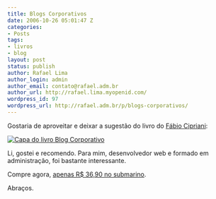 ```yaml
---
title: Blogs Corporativos
date: 2006-10-26 05:01:47 Z
categories:
- Posts
tags:
- livros
- blog
layout: post
status: publish
author: Rafael Lima
author_login: admin
author_email: contato@rafael.adm.br
author_url: http://rafael.lima.myopenid.com/
wordpress_id: 97
wordpress_url: http://rafael.adm.br/p/blogs-corporativos/
---
```


Gostaria de aproveitar e deixar a sugest&atilde;o do livro do <a href="http://www.serendipidade.com.br">F&aacute;bio Cipriani</a>:

<a href="http://www.submarino.com.br/books_productdetails.asp?Query=ProductPage&ProdTypeId=1&ProdId=1510594&franq=171736" style="border: 0"><img id="image96" src="http://rafael.adm.br/wp-content/uploads/2006/10/livro_blog_corporativo.jpg" alt="Capa do livro Blog Corporativo" border="0"/>
</a>

Li, gostei e recomendo. Para mim, desenvolvedor web e formado em administra&ccedil;&atilde;o, foi bastante interessante.

Compre agora, <a href="http://www.submarino.com.br/books_productdetails.asp?Query=ProductPage&ProdTypeId=1&ProdId=1510594&franq=171736">apenas R$ 36,90 no submarino</a>.

Abra&ccedil;os.

